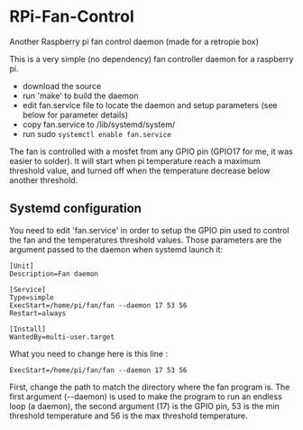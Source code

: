 # RPi-Fan-Control
Another Raspberry pi fan control daemon (made for a retropie box)

This is a very simple (no dependency) fan controller daemon for a raspberry pi.
* download the source
* run 'make' to build the daemon  
* edit fan.service file to locate the daemon and setup parameters (see below for parameter details)
* copy fan.service to /lib/systemd/system/
* run sudo ```systemctl enable fan.service```

The fan is controlled with a mosfet from any GPIO pin (GPIO17 for me, it was easier to solder). It will start when pi temperature reach a maximum threshold value, and turned off when the temperature decrease below another threshold.

## Systemd configuration
You need to edit 'fan.service' in order to setup the GPIO pin used to control the fan and the temperatures threshold values.
Those parameters are the argument passed to the daemon when systemd launch it:

```
[Unit]
Description=Fan daemon

[Service]
Type=simple
ExecStart=/home/pi/fan/fan --daemon 17 53 56
Restart=always

[Install]
WantedBy=multi-user.target
```

What you need to change here is this line :
```
ExecStart=/home/pi/fan/fan --daemon 17 53 56
```
First, change the path to match the directory where the fan program is. The first argument (--daemon) is used to make the program to run an endless loop (a daemon), the second argument (17) is the GPIO pin, 53 is the min threshold temperature and 56 is the max threshold temperature.
